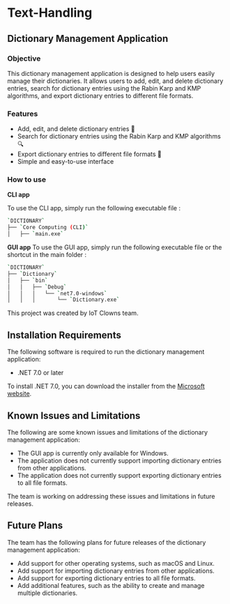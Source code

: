 # Text-Handling
## Dictionary Management Application

### Objective

This dictionary management application is designed to help users easily manage their dictionaries. It allows users to add, edit, and delete dictionary entries, search for dictionary entries using the Rabin Karp and KMP algorithms, and export dictionary entries to different file formats.

### Features

* Add, edit, and delete dictionary entries 📗
* Search for dictionary entries using the Rabin Karp and KMP algorithms 🔍
* Export dictionary entries to different file formats 💾
* Simple and easy-to-use interface

### How to use

**CLI app**

To use the CLI app, simply run the following executable file :
```bash
`DICTIONARY`
├── `Core Computing (CLI)`
│   ├── `main.exe`
```

**GUI app**
To use the GUI app, simply run the following executable file or the shortcut in the main folder :
```bash
`DICTIONARY`
├── `Dictionary`
│   ├── `bin`
│   │   ├── `Debug`
│   │   │   └── `net7.0-windows`
│   │   │       └── `Dictionary.exe`
```

This project was created by IoT Clowns team.
## Installation Requirements

The following software is required to run the dictionary management application:

* .NET 7.0 or later

To install .NET 7.0, you can download the installer from the [Microsoft website](https://dotnet.microsoft.com/download).

## Known Issues and Limitations

The following are some known issues and limitations of the dictionary management application:

* The GUI app is currently only available for Windows.
* The application does not currently support importing dictionary entries from other applications.
* The application does not currently support exporting dictionary entries to all file formats.

The team is working on addressing these issues and limitations in future releases.

## Future Plans

The team has the following plans for future releases of the dictionary management application:

* Add support for other operating systems, such as macOS and Linux.
* Add support for importing dictionary entries from other applications.
* Add support for exporting dictionary entries to all file formats.
* Add additional features, such as the ability to create and manage multiple dictionaries.


